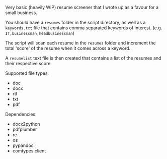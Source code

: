 Very basic (heavily WIP) resume screener that I wrote up as a favour for a small business.

You should have a `resumes` folder in the script directory, as well as a `keywords.txt` file that contains comma separated keywords of interest. (e.g. `IT,businessman,headbusinessman`)

The script will scan each resume in the `resumes` folder and increment the total 'score' of the resume when it comes across a keyword.

A `resumelist` text file is then created that contains a list of the resumes and their respective score.

Supported file types:

- doc
- docx
- rtf
- txt
- pdf

Dependencies:

- docx2python
- pdfplumber
- re
- os
- pypandoc
- comtypes.client
